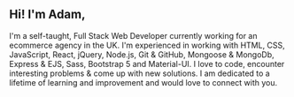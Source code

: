 ## Hi! I'm Adam, 

I'm a self-taught, Full Stack Web Developer currently working for an ecommerce agency in the UK. I'm experienced in working with HTML, CSS, JavaScript, React, jQuery, Node.js, Git & GitHub, Mongoose & MongoDb, Express & EJS, Sass, Bootstrap 5 and Material-UI. I love to code, encounter interesting problems & come up with new solutions. I am dedicated to a lifetime of learning and improvement and would love to connect with you.

<!--
**Nootuff/Nootuff** is a ✨ _special_ ✨ repository because its `README.md` (this file) appears on your GitHub profile.

Here are some ideas to get you started:

- 🔭 I’m currently working on ...
- 🌱 I’m currently learning ...
- 👯 I’m looking to collaborate on ...
- 🤔 I’m looking for help with ...
- 💬 Ask me about ...
- 📫 How to reach me: ...
- 😄 Pronouns: ...
- ⚡ Fun fact: ...
-->
